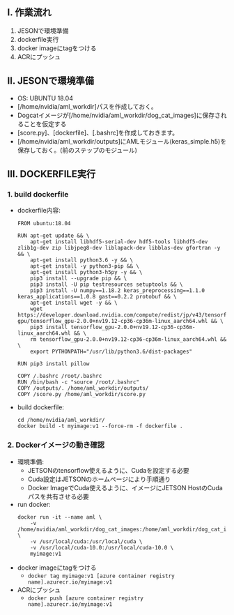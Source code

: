## I. 作業流れ	
1. JESONで環境準備
2. dockerfile実行
3. docker imageにtagをつける
4. ACRにプッシュ

## II. JESONで環境準備
- OS: UBUNTU 18.04
- [/home/nvidia/aml_workdir]パスを作成しておく。
- Dogcatイメージが[/home/nvidia/aml_workdir/dog_cat_images]に保存されることを仮定する
- [score.py]、[dockerfile]、[.bashrc]を作成しておきます。
- [/home/nvidia/aml_workdir/outputs]にAMLモジュール(keras_simple.h5)を保存しておく。(前のステップのモジュール)

## III. DOCKERFILE実行
### 1. build dockerfile
- dockerfile内容:
    ```
    FROM ubuntu:18.04

    RUN apt-get update && \
        apt-get install libhdf5-serial-dev hdf5-tools libhdf5-dev zlib1g-dev zip libjpeg8-dev liblapack-dev libblas-dev gfortran -y && \
        apt-get install python3.6 -y && \
        apt-get install -y python3-pip && \
        apt-get install python3-h5py -y && \
        pip3 install --upgrade pip && \
        pip3 install -U pip testresources setuptools && \
        pip3 install -U numpy==1.18.2 keras_preprocessing==1.1.0 keras_applications==1.0.8 gast==0.2.2 protobuf && \
        apt-get install wget -y && \
        wget https://developer.download.nvidia.com/compute/redist/jp/v43/tensorflow-gpu/tensorflow_gpu-2.0.0+nv19.12-cp36-cp36m-linux_aarch64.whl && \
        pip3 install tensorflow_gpu-2.0.0+nv19.12-cp36-cp36m-linux_aarch64.whl && \
        rm tensorflow_gpu-2.0.0+nv19.12-cp36-cp36m-linux_aarch64.whl && \
        export PYTHONPATH="/usr/lib/python3.6/dist-packages"

    RUN pip3 install pillow

    COPY /.bashrc /root/.bashrc
    RUN /bin/bash -c "source /root/.bashrc"
    COPY /outputs/. /home/aml_workdir/outputs/
    COPY /score.py /home/aml_workdir/score.py
    ```
- build dockerfile:
    ```
    cd /home/nvidia/aml_workdir/
    docker build -t myimage:v1 --force-rm -f dockerfile .
    ```
### 2. Dockerイメージの動き確認
- 環境準備:
    - JETSONのtensorflow使えるように、Cudaを設定する必要
    - Cuda設定はJETSONのホームページにより手順通り
    - Docker ImageでCuda使えるように、イメージにJETSON HostのCudaパスを共有させる必要
- run docker:
    ```
    docker run -it --name aml \            
        -v /home/nvidia/aml_workdir/dog_cat_images:/home/aml_workdir/dog_cat_images \           
        -v /usr/local/cuda:/usr/local/cuda \           
        -v /usr/local/cuda-10.0:/usr/local/cuda-10.0 \
        myimage:v1
    ```
- docker imageにtagをつける
    - `docker tag myimage:v1 [azure container registry name].azurecr.io/myimage:v1`
- ACRにプッシュ
    - `docker push [azure container registry name].azurecr.io/myimage:v1`